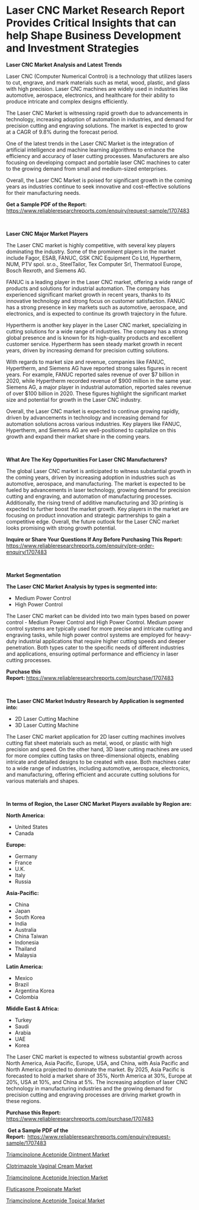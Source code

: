 <p><h1>Laser CNC Market Research Report Provides Critical Insights that can help Shape Business Development and Investment Strategies</h1></p><p><strong>Laser CNC Market Analysis and Latest Trends</strong></p>
<p><p>Laser CNC (Computer Numerical Control) is a technology that utilizes lasers to cut, engrave, and mark materials such as metal, wood, plastic, and glass with high precision. Laser CNC machines are widely used in industries like automotive, aerospace, electronics, and healthcare for their ability to produce intricate and complex designs efficiently.</p><p>The Laser CNC Market is witnessing rapid growth due to advancements in technology, increasing adoption of automation in industries, and demand for precision cutting and engraving solutions. The market is expected to grow at a CAGR of 9.8% during the forecast period.</p><p>One of the latest trends in the Laser CNC Market is the integration of artificial intelligence and machine learning algorithms to enhance the efficiency and accuracy of laser cutting processes. Manufacturers are also focusing on developing compact and portable laser CNC machines to cater to the growing demand from small and medium-sized enterprises.</p><p>Overall, the Laser CNC Market is poised for significant growth in the coming years as industries continue to seek innovative and cost-effective solutions for their manufacturing needs.</p></p>
<p><strong>Get a Sample PDF of the Report:&nbsp;</strong> <a href="https://www.reliableresearchreports.com/enquiry/request-sample/1707483">https://www.reliableresearchreports.com/enquiry/request-sample/1707483</a></p>
<p>&nbsp;</p>
<p><strong>Laser CNC Major Market Players</strong></p>
<p><p>The Laser CNC market is highly competitive, with several key players dominating the industry. Some of the prominent players in the market include Fagor, ESAB, FANUC, GSK CNC Equipment Co Ltd, Hypertherm, NUM, PTV spol. sr.o., SteelTailor, Tex Computer Srl, Thermatool Europe, Bosch Rexroth, and Siemens AG. </p><p>FANUC is a leading player in the Laser CNC market, offering a wide range of products and solutions for industrial automation. The company has experienced significant market growth in recent years, thanks to its innovative technology and strong focus on customer satisfaction. FANUC has a strong presence in key markets such as automotive, aerospace, and electronics, and is expected to continue its growth trajectory in the future.</p><p>Hypertherm is another key player in the Laser CNC market, specializing in cutting solutions for a wide range of industries. The company has a strong global presence and is known for its high-quality products and excellent customer service. Hypertherm has seen steady market growth in recent years, driven by increasing demand for precision cutting solutions.</p><p>With regards to market size and revenue, companies like FANUC, Hypertherm, and Siemens AG have reported strong sales figures in recent years. For example, FANUC reported sales revenue of over $7 billion in 2020, while Hypertherm recorded revenue of $900 million in the same year. Siemens AG, a major player in industrial automation, reported sales revenue of over $100 billion in 2020. These figures highlight the significant market size and potential for growth in the Laser CNC industry. </p><p>Overall, the Laser CNC market is expected to continue growing rapidly, driven by advancements in technology and increasing demand for automation solutions across various industries. Key players like FANUC, Hypertherm, and Siemens AG are well-positioned to capitalize on this growth and expand their market share in the coming years.</p></p>
<p>&nbsp;</p>
<p><strong>What Are The Key Opportunities For Laser CNC Manufacturers?</strong></p>
<p><p>The global Laser CNC market is anticipated to witness substantial growth in the coming years, driven by increasing adoption in industries such as automotive, aerospace, and manufacturing. The market is expected to be fueled by advancements in laser technology, growing demand for precision cutting and engraving, and automation of manufacturing processes. Additionally, the rising trend of additive manufacturing and 3D printing is expected to further boost the market growth. Key players in the market are focusing on product innovation and strategic partnerships to gain a competitive edge. Overall, the future outlook for the Laser CNC market looks promising with strong growth potential.</p></p>
<p><strong>Inquire or Share Your Questions If Any Before Purchasing This Report:</strong> <a href="https://www.reliableresearchreports.com/enquiry/pre-order-enquiry/1707483">https://www.reliableresearchreports.com/enquiry/pre-order-enquiry/1707483</a></p>
<p>&nbsp;</p>
<p><strong>Market Segmentation</strong></p>
<p><strong>The Laser CNC Market Analysis by types is segmented into:</strong></p>
<p><ul><li>Medium Power Control</li><li>High Power Control</li></ul></p>
<p><p>The Laser CNC market can be divided into two main types based on power control - Medium Power Control and High Power Control. Medium power control systems are typically used for more precise and intricate cutting and engraving tasks, while high power control systems are employed for heavy-duty industrial applications that require higher cutting speeds and deeper penetration. Both types cater to the specific needs of different industries and applications, ensuring optimal performance and efficiency in laser cutting processes.</p></p>
<p><strong>Purchase this Report:&nbsp;</strong><a href="https://www.reliableresearchreports.com/purchase/1707483">https://www.reliableresearchreports.com/purchase/1707483</a></p>
<p>&nbsp;</p>
<p><strong>The Laser CNC Market Industry Research by Application is segmented into:</strong></p>
<p><ul><li>2D Laser Cutting Machine</li><li>3D Laser Cutting Machine</li></ul></p>
<p><p>The Laser CNC market application for 2D laser cutting machines involves cutting flat sheet materials such as metal, wood, or plastic with high precision and speed. On the other hand, 3D laser cutting machines are used for more complex cutting tasks on three-dimensional objects, enabling intricate and detailed designs to be created with ease. Both machines cater to a wide range of industries, including automotive, aerospace, electronics, and manufacturing, offering efficient and accurate cutting solutions for various materials and shapes.</p></p>
<p>&nbsp;</p>
<p><strong>In terms of Region, the Laser CNC Market Players available by Region are:</strong></p>
<p>
    <p> <strong> North America: </strong>
        <ul>
            <li>United States</li>
            <li>Canada</li>
        </ul>
        </p> 
    <p> <strong> Europe: </strong>
        <ul>
            <li>Germany</li>
            <li>France</li>
            <li>U.K.</li>
            <li>Italy</li>
            <li>Russia</li>
        </ul>
        </p> 
    <p> <strong> Asia-Pacific: </strong>
        <ul>
            <li>China</li>
            <li>Japan</li>
            <li>South Korea</li>
            <li>India</li>
            <li>Australia</li>
            <li>China Taiwan</li>
            <li>Indonesia</li>
            <li>Thailand</li>
            <li>Malaysia</li>
        </ul>
        </p> 
    <p> <strong> Latin America: </strong>
        <ul>
            <li>Mexico</li>
            <li>Brazil</li>
            <li>Argentina Korea</li>
            <li>Colombia</li>
        </ul>
        </p> 
    <p> <strong> Middle East & Africa: </strong>
        <ul>
            <li>Turkey</li>
            <li>Saudi</li>
            <li>Arabia</li>
            <li>UAE</li>
            <li>Korea</li>
        </ul>
    </p>
    </p>
<p><p>The Laser CNC market is expected to witness substantial growth across North America, Asia Pacific, Europe, USA, and China, with Asia Pacific and North America projected to dominate the market. By 2025, Asia Pacific is forecasted to hold a market share of 35%, North America at 30%, Europe at 20%, USA at 10%, and China at 5%. The increasing adoption of laser CNC technology in manufacturing industries and the growing demand for precision cutting and engraving processes are driving market growth in these regions.</p></p>
<p><strong>Purchase this Report: </strong><a href="https://www.reliableresearchreports.com/purchase/1707483">https://www.reliableresearchreports.com/purchase/1707483</a></p>
<p>&nbsp;<strong>Get a Sample PDF of the Report:&nbsp;&nbsp;</strong><a href="https://www.reliableresearchreports.com/enquiry/request-sample/1707483">https://www.reliableresearchreports.com/enquiry/request-sample/1707483</a></p>
<p><strong></strong></p>
<p><p><a href="https://medium.com/@donaldyoung656/triamcinolone-acetonide-ointment-market-analysis-and-sze-forecasted-for-period-from-2024-to-2031-3ea168fa09a9">Triamcinolone Acetonide Ointment Market</a></p><p><a href="https://medium.com/@donaldyoung656/clotrimazole-vaginal-cream-market-research-report-its-history-and-forecast-2024-to-2031-ffbd6a2170fa">Clotrimazole Vaginal Cream Market</a></p><p><a href="https://medium.com/@donaldyoung656/decoding-triamcinolone-acetonide-injection-market-metrics-market-share-trends-and-growth-b32f051da6bb">Triamcinolone Acetonide Injection Market</a></p><p><a href="https://medium.com/@donaldyoung656/fluticasone-propionate-market-insights-into-market-cagr-market-trends-and-growth-strategies-d76ed0ea05c6">Fluticasone Propionate Market</a></p><p><a href="https://medium.com/@donaldyoung656/triamcinolone-acetonide-topical-market-trends-and-market-analysis-forecasted-for-period-2024-2031-81918912e907">Triamcinolone Acetonide Topical Market</a></p></p>